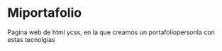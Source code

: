 # Miportafolio
Pagina web de html ycss, en la que creamos un portafoliopersonla con estas tecnolgias
